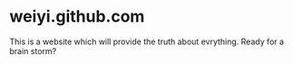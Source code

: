 # weiyi.github.com
This is a website which will provide the truth about evrything. Ready for a brain storm?
